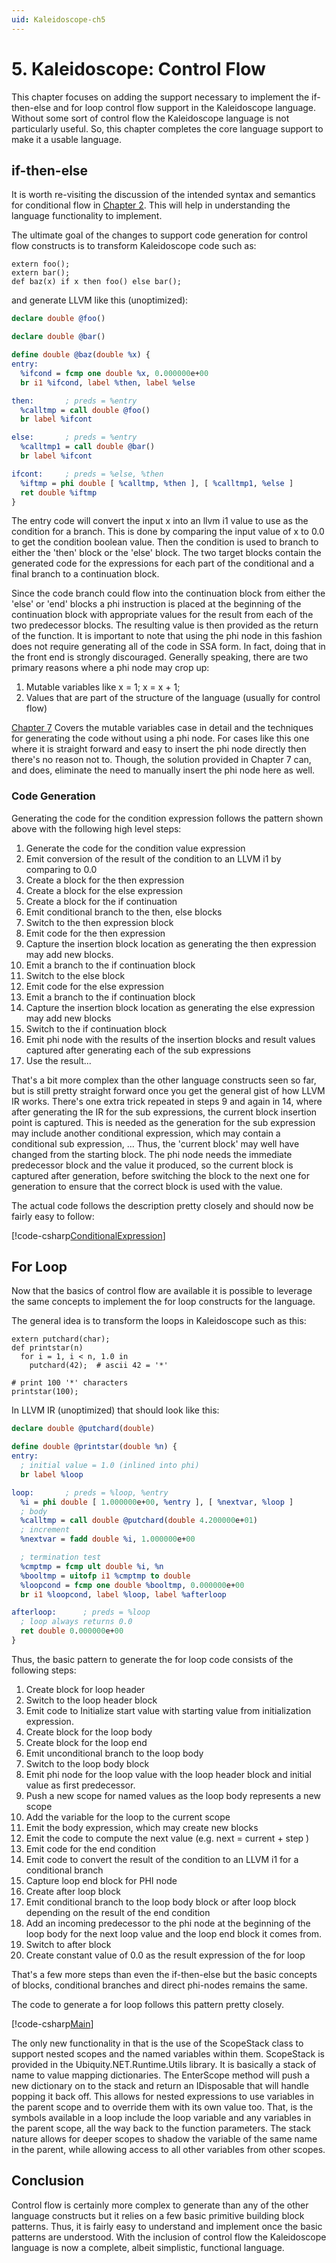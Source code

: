 ```yaml
---
uid: Kaleidoscope-ch5
---
```


# 5. Kaleidoscope: Control Flow
This chapter focuses on adding the support necessary to implement the if-then-else
and for loop control flow support in the Kaleidoscope language. Without some sort
of control flow the Kaleidoscope language is not particularly useful. So, this
chapter completes the core language support to make it a usable language.

## if-then-else
It is worth re-visiting the discussion of the intended syntax and semantics for
conditional flow in [Chapter 2](xref:Kaleidoscope-ch2#conditionalexpression). This
will help in understanding the language functionality to implement.

The ultimate goal of the changes to support code generation for control flow
constructs is to transform Kaleidoscope code such as:

```Kaleidoscope
extern foo();
extern bar();
def baz(x) if x then foo() else bar();
```

and generate LLVM like this (unoptimized):
```llvm
declare double @foo()

declare double @bar()

define double @baz(double %x) {
entry:
  %ifcond = fcmp one double %x, 0.000000e+00
  br i1 %ifcond, label %then, label %else

then:       ; preds = %entry
  %calltmp = call double @foo()
  br label %ifcont

else:       ; preds = %entry
  %calltmp1 = call double @bar()
  br label %ifcont

ifcont:     ; preds = %else, %then
  %iftmp = phi double [ %calltmp, %then ], [ %calltmp1, %else ]
  ret double %iftmp
}
```

The entry code will convert the input x into an llvm i1 value to use as the
condition for a branch. This is done by comparing the input value of x to 0.0 to
get the condition boolean value. Then the condition is used to branch to either
the 'then' block or the 'else' block. The two target blocks contain the generated
code for the expressions for each part of the conditional and a final branch to a
continuation block.

Since the code branch could flow into the continuation block from either the 'else'
or 'end' blocks a phi instruction is placed at the beginning of the continuation
block with appropriate values for the result from each of the two predecessor
blocks. The resulting value is then provided as the return of the function. It is
important to note that using the phi node in this fashion does not require
generating all of the code in SSA form. In fact, doing that in the front end is
strongly discouraged. Generally speaking, there are two primary reasons where a phi
node may crop up:

 1. Mutable variables like x = 1; x = x + 1;
 2. Values that are part of the structure of the language (usually for control flow)

[Chapter 7](xref:Kaleidoscope-ch7) Covers the mutable variables case in detail and
the techniques for generating the code without using a phi node. For cases like
this one where it is straight forward and easy to insert the phi node directly then
there's no reason not to. Though, the solution provided in Chapter 7 can, and does,
eliminate the need to manually insert the phi node here as well.

### Code Generation
Generating the code for the condition expression follows the pattern shown above
with the following high level steps:

1. Generate the code for the condition value expression
2. Emit conversion of the result of the condition to an LLVM i1 by comparing to 0.0
3. Create a block for the then expression
4. Create a block for the else expression
5. Create a block for the if continuation
6. Emit conditional branch to the then, else blocks
7. Switch to the then expression block
8. Emit code for the then expression
9. Capture the insertion block location as generating the then expression may add
   new blocks.
10. Emit a branch to the if continuation block
11. Switch to the else block
12. Emit code for the else expression
13. Emit a branch to the if continuation block
14. Capture the insertion block location as generating the else expression may add
    new blocks
15. Switch to the if continuation block
16. Emit phi node with the results of the insertion blocks and result values
    captured after generating each of the sub expressions
17. Use the result...

That's a bit more complex than the other language constructs seen so far, but is
still pretty straight forward once you get the general gist of how LLVM IR works.
There's one extra trick repeated in steps 9 and again in 14, where after generating
the IR for the sub expressions, the current block insertion point is captured. This
is needed as the generation for the sub expression may include another conditional
expression, which may contain a conditional sub expression, ... Thus, the 'current
block' may well have changed from the starting block. The phi node needs the
immediate predecessor block and the value it produced, so the current block is
captured after generation, before switching the block to the next one for
generation to ensure that the correct block is used with the value.

The actual code follows the description pretty closely and should now be fairly
easy to follow:

[!code-csharp[ConditionalExpression](CodeGenerator.cs#ConditionalExpression)]

## For Loop
Now that the basics of control flow are available it is possible to leverage the
same concepts to implement the for loop constructs for the language.

The general idea is to transform the loops in Kaleidoscope such as this:

```Kaleidoscope
extern putchard(char);
def printstar(n)
  for i = 1, i < n, 1.0 in
    putchard(42);  # ascii 42 = '*'

# print 100 '*' characters
printstar(100);
```

In LLVM IR (unoptimized) that should look like this:

``` llvm
declare double @putchard(double)

define double @printstar(double %n) {
entry:
  ; initial value = 1.0 (inlined into phi)
  br label %loop

loop:       ; preds = %loop, %entry
  %i = phi double [ 1.000000e+00, %entry ], [ %nextvar, %loop ]
  ; body
  %calltmp = call double @putchard(double 4.200000e+01)
  ; increment
  %nextvar = fadd double %i, 1.000000e+00

  ; termination test
  %cmptmp = fcmp ult double %i, %n
  %booltmp = uitofp i1 %cmptmp to double
  %loopcond = fcmp one double %booltmp, 0.000000e+00
  br i1 %loopcond, label %loop, label %afterloop

afterloop:      ; preds = %loop
  ; loop always returns 0.0
  ret double 0.000000e+00
}
```

Thus, the basic pattern to generate the for loop code consists of the following
steps:

1. Create block for loop header
2. Switch to the loop header block
2. Emit code to Initialize start value with starting value from initialization
   expression.
4. Create block for the loop body
5. Create block for the loop end
3. Emit unconditional branch to the loop body
4. Switch to the loop body block
7. Emit phi node for the loop value with the loop header block and initial value
   as first predecessor.
9. Push a new scope for named values as the loop body represents a new scope
10. Add the variable for the loop to the current scope
11. Emit the body expression, which may create new blocks
12. Emit the code to compute the next value (e.g. next = current + step )
13. Emit code for the end condition
14. Emit code to convert the result of the condition to an LLVM i1 for a
    conditional branch
15. Capture loop end block for PHI node
16. Create after loop block
17. Emit conditional branch to the loop body block or after loop block depending
    on the result of the end condition
18. Add an incoming predecessor to the phi node at the beginning of the loop body
    for the next loop value and the loop end block it comes from.
19. Switch to after block
20. Create constant value of 0.0 as the result expression of the for loop

That's a few more steps than even the if-then-else but the basic concepts of blocks,
conditional branches and direct phi-nodes remains the same.

The code to generate a for loop follows this pattern pretty closely.

[!code-csharp[Main](CodeGenerator.cs#ForInExpression)]

The only new functionality in that is the use of the ScopeStack class to support
nested scopes and the named variables within them. ScopeStack is provided in the
Ubiquity.NET.Runtime.Utils library. It is basically a stack of name to value
mapping dictionaries. The EnterScope method will push a new dictionary on to the
stack and return an IDisposable that will handle popping it back off. This allows
for nested expressions to use variables in the parent scope and to override them
with its own value too. That, is the symbols available in a loop include the loop
variable and any variables in the parent scope, all the way back to the function
parameters. The stack nature allows for deeper scopes to shadow the variable of the
same name in the parent, while allowing access to all other variables from other
scopes.

## Conclusion
Control flow is certainly more complex to generate than any of the other language
constructs but it relies on a few basic primitive building block patterns. Thus, it
is fairly easy to understand and implement once the basic patterns are understood.
With the inclusion of control flow the Kaleidoscope language is now a complete,
albeit simplistic, functional language.
